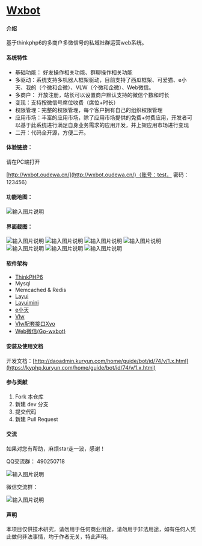 # [Wxbot](http://daoadmin.kuryun.com/home/guide/bot.html)

#### 介绍
基于thinkphp6的多商户多微信号的私域社群运营web系统。

#### 系统特性

- 基础功能： 好友操作相关功能、群聊操作相关功能
- 多驱动：系统支持多机器人框架驱动，目前支持了西瓜框架、可爱猫、e小天、我的（个微和企微）、VLW（个微和企微）、Web微信。
- 多商户： 开放注册，站长可以设置商户默认支持的微信个数和时长
- 变现：支持按微信号席位收费（席位+时长）
- 权限管理：完整的权限管理，每个客户拥有自己的组织权限管理
- 应用市场：丰富的应用市场，除了应用市场提供的免费+付费应用，开发者可以基于此系统进行满足自身业务需求的应用开发，并上架应用市场进行变现
- 二开：代码全开源，方便二开。

#### 体验链接：
请在PC端打开

[http://wxbot.oudewa.cn/](http://wxbot.oudewa.cn/)（账号：test， 密码：123456）


#### 功能地图：

![输入图片说明](f-structure.png)
    
#### 界面截图：
![输入图片说明](snapshots/1.png)
![输入图片说明](snapshots/2.png)
![输入图片说明](snapshots/3.png)
![输入图片说明](snapshots/4.png)
![输入图片说明](snapshots/5.png)
![输入图片说明](snapshots/6.png)
![输入图片说明](snapshots/7.png)

#### 软件架构
- [ThinkPHP6](https://www.kancloud.cn/manual/thinkphp6_0/)
- Mysql
- Memcached & Redis
- [Layui](https://www.layui.com/) 
- [Layuimini](http://layuimini.99php.cn/)
- [e小天](http://www.wxext.cn)
- [Vlw](http://a.vlwai.cn/)
- [Vlw配套接口Xyo](https://www.yuque.com/httpapi/)
- [Web微信(Go-wxbot)](https://gitee.com/fudaoji/go-wxbot)

#### 安装及使用文档

开发文档：[http://daoadmin.kuryun.com/home/guide/bot/id/74/v/1.x.html](https://kyphp.kuryun.com/home/guide/bot/id/74/v/1.x.html)

#### 参与贡献

1.  Fork 本仓库
2.  新建 dev 分支
3.  提交代码
4.  新建 Pull Request

#### 交流
如果对您有帮助，麻烦star走一波，感谢！

QQ交流群：
490250718

![输入图片说明](qq-group.png "WxBot微信开发框架QQ群聊二维码.png")

微信交流群：

![输入图片说明](wx_group.png)

#### 声明
本项目仅供技术研究，请勿用于任何商业用途，请勿用于非法用途，如有任何人凭此做何非法事情，均于作者无关，特此声明。